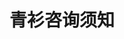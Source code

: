 ---
title: 青衫咨询须知
tags: [孤独症, ASD, AS, Austim, 孤独, 孤独症谱系]
color: info
description: 虽然ADHD因为注意力问题和冲动问题会遇到很多障碍和麻烦，但是ADHD人士同时也有独特的长处
external_url: http://mp.weixin.qq.com/s?__biz=MzIyMzgyMjY5NQ==&amp;mid=2247484259&amp;idx=3&amp;sn=d5e269a88bfb4bf848dd7950ae7b228d&amp;chksm=e819156bdf6e9c7dbe4dbe7e6d3ac51d327cff3d23a51692be3667e895dfa7364ec878ef12d7&amp;scene=27#wechat_redirect
---